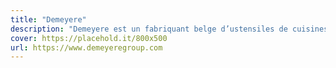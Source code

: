 ```yaml
---
title: "Demeyere"
description: "Demeyere est un fabriquant belge d’ustensiles de cuisines haut de gamme.  Nous proposons au sein de notre magasin 3 gammes : Atlantis, Apollo."
cover: https://placehold.it/800x500
url: https://www.demeyeregroup.com
---
```

